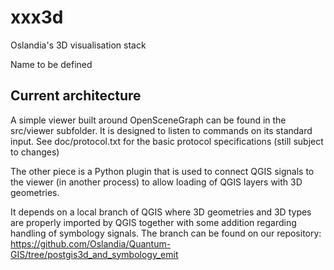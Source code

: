 xxx3d
=====

Oslandia's 3D visualisation stack

Name to be defined

Current architecture
--------------------

A simple viewer built around OpenSceneGraph can be found in the src/viewer subfolder.
It is designed to listen to commands on its standard input.
See doc/protocol.txt for the basic protocol specifications (still subject to changes)

The other piece is a Python plugin that is used to connect QGIS signals to the viewer (in another process) to allow loading
of QGIS layers with 3D geometries.

It depends on a local branch of QGIS where 3D geometries and 3D types are properly imported by QGIS together
with some addition regarding handling of symbology signals.
The branch can be found on our repository: https://github.com/Oslandia/Quantum-GIS/tree/postgis3d_and_symbology_emit
